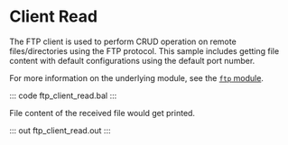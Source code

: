 # Client Read

The FTP client is used to perform CRUD operation on remote files/directories using the FTP protocol. This sample includes getting file content with default configurations using the default port number.

For more information on the underlying module, see the [`ftp` module](https://lib.ballerina.io/ballerina/ftp/latest/).

::: code ftp_client_read.bal :::

File content of the received file would get printed.

::: out ftp_client_read.out :::
